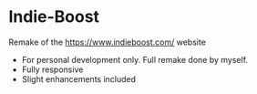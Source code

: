 # Indie-Boost

Remake of the https://www.indieboost.com/ website

- For personal development only. Full remake done by myself.
- Fully responsive
- Slight enhancements included
